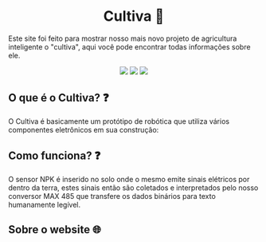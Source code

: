 <h1 align="center"> Cultiva 🌱 </h1>
Este site foi feito para mostrar nosso mais novo projeto de agricultura inteligente o "cultiva", aqui você pode encontrar todas informações sobre ele.
<p align="center">
<img loading="lazy" src="https://img.shields.io/badge/html5-%23E34F26.svg?style=for-the-badge&logo=html5&logoColor=white" />
<img loading="lazy" src="https://img.shields.io/badge/css3-%231572B6.svg?style=for-the-badge&logo=css3&logoColor=white" />
<img loading="lazy" src="https://img.shields.io/badge/javascript-%23323330.svg?style=for-the-badge&logo=javascript&logoColor=%23F7DF1E"/>
</p>  

## O que é o Cultiva? ❓
O Cultiva é basicamente um protótipo de robótica que utiliza vários componentes eletrônicos em sua construção:

## Como funciona? ❓
O sensor NPK é inserido no solo onde o mesmo emite sinais elétricos por dentro da terra, estes sinais então são coletados e interpretados pelo nosso conversor MAX 485 que transfere os dados binários para texto humanamente legível.
## Sobre o website 🌐
